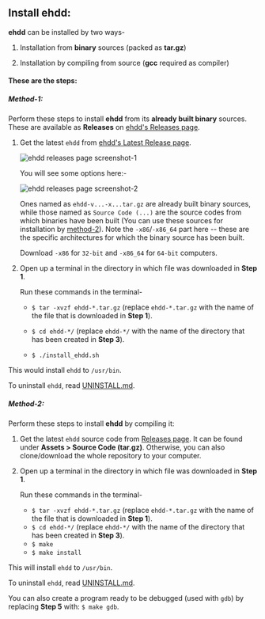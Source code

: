 ## Install ehdd:

**ehdd** can be installed by two ways-

1. Installation from **binary** sources (packed as **tar.gz**)

2. Installation by compiling from source (**gcc** required as compiler)

#### These are the steps:

##### Method-1:

Perform these steps to install **ehdd** from its **already built binary** sources. These are available as **Releases** on [ehdd's Releases page](https://github.com/lakshayrohila/ehdd/releases).

1. Get the latest `ehdd` from [ehdd's Latest Release page](https://github.com/lakshayrohila/ehdd/releases/latest).
   
   ![ehdd releases page screenshot-1](https://ibb.co/ct0jdZM)
   
   You will see some options here:-
   
   ![ehdd releases page screenshot-2](https://ibb.co/SfK0YHC)
   
   Ones named as `ehdd-v...-x...tar.gz` are already built binary sources, while those named as `Source Code (...)` are the source codes from which binaries have been built (You can use these sources for installation by [method-2](#method-2)). Note the `-x86`/`-x86_64` part here -- these are the specific architectures for which the binary source has been built.
   
   Download `-x86` for `32-bit` and `-x86_64` for `64-bit` computers.

2. Open up a terminal in the directory in which file was downloaded in **Step 1**.
   
   Run these commands in the terminal-
   
   - `$ tar -xvzf ehdd-*.tar.gz` (replace `ehdd-*.tar.gz` with the name of the file that is downloaded in **Step 1**).
   
   - `$ cd ehdd-*/` (replace `ehdd-*/` with the name of the directory that has been created in **Step 3**).
   
   - `$ ./install_ehdd.sh`

This would install `ehdd` to `/usr/bin`.

To uninstall `ehdd`, read [UNINSTALL.md](./UNINSTALL.md).

##### Method-2:

Perform these steps to install **ehdd** by compiling it:

1. Get the latest `ehdd` source code from [Releases page](https://github.com/lakshayrohila/ehdd/releases/latest). It can be found under **Assets > Source Code (tar.gz)**. Otherwise, you can also clone/download the whole repository to your computer.

2. Open up a terminal in the directory in which file was downloaded in **Step 1**.
   
   Run these commands in the terminal-
   
   - `$ tar -xvzf ehdd-*.tar.gz` (replace `ehdd-*.tar.gz` with the name of the file that is downloaded in **Step 1**).
   - `$ cd ehdd-*/` (replace `ehdd-*/` with the name of the directory that has been created in **Step 3**).
   - `$ make`
   - `$ make install`

This will install `ehdd` to `/usr/bin`.

To uninstall `ehdd`, read [UNINSTALL.md](./UNINSTALL.md).

You can also create a program ready to be debugged (used with `gdb`) by replacing **Step 5** with: `$ make gdb`.
